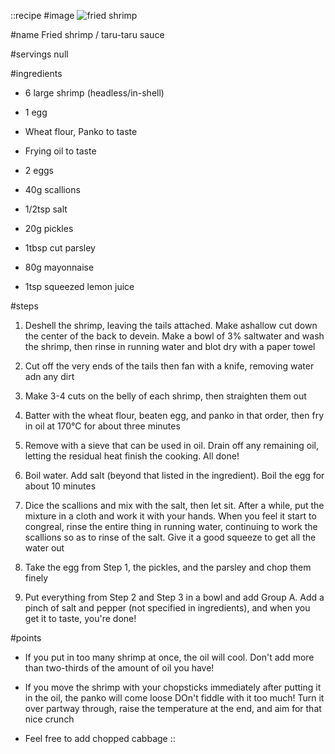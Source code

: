 ::recipe
#image
![fried shrimp](/img/vol12/fried_shrimp.jpg)

#name
Fried shrimp / taru-taru sauce

#servings
null

#ingredients
- 6 large shrimp (headless/in-shell)
- 1 egg
- Wheat flour, Panko to taste
- Frying oil to taste

- 2 eggs
- 40g scallions
- 1/2tsp salt
- 20g pickles
- 1tbsp cut parsley

- 80g mayonnaise
- 1tsp squeezed lemon juice

#steps
1. Deshell the shrimp, leaving the tails attached. Make ashallow cut down the center of the back to devein. Make a bowl of 3% saltwater and wash the shrimp, then rinse in running water and blot dry with a paper towel

2. Cut off the very ends of the tails then fan with a knife, removing water adn any dirt

3. Make 3-4 cuts on the belly of each shrimp, then straighten them out

4. Batter with the wheat flour, beaten egg, and panko in that order, then fry in oil at 170°C for about three minutes

5. Remove with a sieve that can be used in oil. Drain off any remaining oil, letting the residual heat finish the cooking. All done!

6. Boil water. Add salt (beyond that listed in the ingredient). Boil the egg for about 10 minutes

7. Dice the scallions and mix with the salt, then let sit. After a while, put the mixture in a cloth and work it with your hands. When you feel it start to congreal, rinse the entire thing in running water, continuing to work the scallions so as to rinse of the salt. Give it a good squeeze to get all the water out

8. Take the egg from Step 1, the pickles, and the parsley and chop them finely

9. Put everything from Step 2 and Step 3 in a bowl and add Group A. Add a pinch of salt and pepper (not specified in ingredients), and when you get it to taste, you're done!

#points
- If you put in too many shrimp at once, the oil will cool. Don't add more than two-thirds of the amount of oil you have!

- If you move the shrimp with your chopsticks immediately after putting it in the oil, the panko will come loose DOn't fiddle with it too much! Turn it over partway through, raise the temperature at the end, and aim for that nice crunch

- Feel free to add chopped cabbage
::